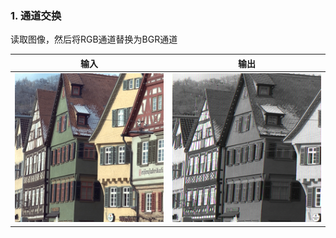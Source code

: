 ### 1. 通道交换

读取图像，然后将RGB通道替换为BGR通道

|   输入   |   输出    | 
| ---- | ---- |
|   ![](./q_1/kodim08.png)   |   ![](./q_1/output/answer.png)   | 